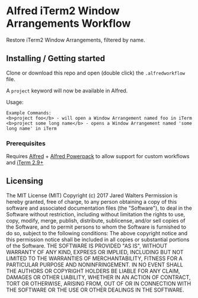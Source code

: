 # Alfred iTerm2 Window Arrangements Workflow

Restore iTerm2 Window Arrangements, filtered by name.

## Installing / Getting started

Clone or download this repo and open (double click) the `.alfredworkflow` file.

A `project` keyword will now be available in Alfred.  

Usage:
```
Example Commands:
<b>project foo</b> - will open a Window Arrangement named foo in iTerm
<b>project some long name</b> - opens a Window Arrangement named 'some long name' in iTerm
```

### Prerequisites
Requires [Alfred](https://www.alfredapp.com/) + [Alfred Powerpack](https://www.alfredapp.com/powerpack/buy/) to allow support for custom workflows and [iTerm 2.9+](https://www.iterm2.com/downloads.html)

## Licensing

The MIT License (MIT)
Copyright (c) 2017 Jared Walters
Permission is hereby granted, free of charge, to any person obtaining a copy of this software and associated documentation files (the "Software"), to deal in the Software without restriction, including without limitation the rights to use, copy, modify, merge, publish, distribute, sublicense, and/or sell copies of the Software, and to permit persons to whom the Software is furnished to do so, subject to the following conditions:
The above copyright notice and this permission notice shall be included in all copies or substantial portions of the Software.
THE SOFTWARE IS PROVIDED "AS IS", WITHOUT WARRANTY OF ANY KIND, EXPRESS OR IMPLIED, INCLUDING BUT NOT LIMITED TO THE WARRANTIES OF MERCHANTABILITY, FITNESS FOR A PARTICULAR PURPOSE AND NONINFRINGEMENT. IN NO EVENT SHALL THE AUTHORS OR COPYRIGHT HOLDERS BE LIABLE FOR ANY CLAIM, DAMAGES OR OTHER LIABILITY, WHETHER IN AN ACTION OF CONTRACT, TORT OR OTHERWISE, ARISING FROM, OUT OF OR IN CONNECTION WITH THE SOFTWARE OR THE USE OR OTHER DEALINGS IN THE SOFTWARE.